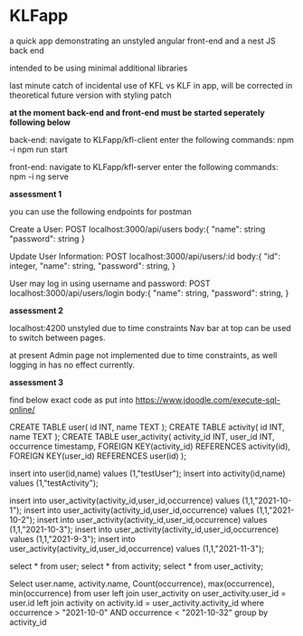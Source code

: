 # KLFapp
a quick app demonstrating an unstyled angular front-end and a nest JS back end

intended to be using minimal additional libraries

last minute catch of incidental use of KFL vs KLF in app, will be corrected in theoretical future version with styling patch

**at the moment back-end and front-end must be started seperately following below**

back-end: 
navigate to KLFapp/kfl-client 
enter the following commands:
npm -i
npm run start

front-end: 
navigate to KLFapp/kfl-server 
enter the following commands:
npm -i
ng serve

**assessment 1**

you can use the following endpoints for postman

Create a User:
POST
localhost:3000/api/users
body:{
"name": string
"password": string
}

Update User Information:
POST
localhost:3000/api/users/:id
body:{
"id": integer,
"name": string,
"password": string,
}

User may log in using username and password:
POST
localhost:3000/api/users/login
body:{
"name": string,
"password": string,
}


**assessment 2**

localhost:4200
unstyled due to time constraints
Nav bar at top can be used to switch between pages.

at present Admin page not implemented due to time constraints, as well logging in has no effect currently.

**assessment 3**

find below exact code as put into https://www.jdoodle.com/execute-sql-online/

CREATE TABLE user(
id INT,
name TEXT
);
CREATE TABLE activity(
id INT,
name TEXT
);
CREATE TABLE user_activity(
activity_id INT,
user_id INT,
occurrence timestamp,
FOREIGN KEY(activity_id) REFERENCES activity(id),
FOREIGN KEY(user_id) REFERENCES user(id)
);

insert into user(id,name) values (1,"testUser");
insert into activity(id,name) values (1,"testActivity");

insert into user_activity(activity_id,user_id,occurrence) values (1,1,"2021-10-1");
insert into user_activity(activity_id,user_id,occurrence) values (1,1,"2021-10-2");
insert into user_activity(activity_id,user_id,occurrence) values (1,1,"2021-10-3");
insert into user_activity(activity_id,user_id,occurrence) values (1,1,"2021-9-3");
insert into user_activity(activity_id,user_id,occurrence) values (1,1,"2021-11-3");

select * from user;
select * from activity;
select * from user_activity;


Select user.name, activity.name, Count(occurrence), max(occurrence), min(occurrence) from user left join user_activity on user_activity.user_id = user.id left join activity on activity.id = user_activity.activity_id where occurrence > "2021-10-0" AND occurrence < "2021-10-32" group by activity_id

